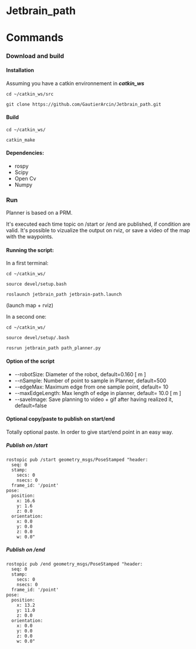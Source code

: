 # Jetbrain_path


# Commands

### Download and build

#### Installation

Assuming you have a catkin environnement in ***catkin_ws***

`cd ~/catkin_ws/src`

`git clone https://github.com/GautierArcin/Jetbrain_path.git`

#### Build

`cd ~/catkin_ws/`

`catkin_make`

#### Dependencies: 
* rospy
* Scipy
* Open Cv
* Numpy

### Run

Planner is based on a PRM.

It's executed each time topic on /start or /end are published, if condition are valid.
It's possible to vizualize the output on rviz, or save a video of the map with the waypoints.

#### Running the script:

In a first terminal: 


`cd ~/catkin_ws/`

`source devel/setup.bash`

`roslaunch jetbrain_path jetbrain-path.launch`

(launch map + rviz)

In a second one: 

`cd ~/catkin_ws/`

`source devel/setup/.bash`

`rosrun jetbrain_path path_planner.py`


#### Option of the script

* --robotSize: Diameter of the robot, default=0.160 \[ m \]
* --nSample: Number of point to sample in Planner, default=500
* --edgeMax: Maximum edge from one sample point, default= 10
* --maxEdgeLength: Max length of edge in planner, default= 10.0 \[ m \]
* --saveImage: Save planning to video + gif after having realized it, default=false

#### Optional copy/paste to publish on start/end 

Totally optional paste. In order to give start/end point in an easy way.
 
##### Publish on /start

```
rostopic pub /start geometry_msgs/PoseStamped "header:
  seq: 0
  stamp:
    secs: 0
    nsecs: 0
  frame_id: '/point'
pose:
  position:
    x: 16.6
    y: 1.6
    z: 0.0
  orientation:
    x: 0.0
    y: 0.0
    z: 0.0
    w: 0.0" 
 ```

 
##### Publish on /end

```
rostopic pub /end geometry_msgs/PoseStamped "header:
  seq: 0
  stamp:
    secs: 0
    nsecs: 0
  frame_id: '/point'
pose:
  position:
    x: 13.2
    y: 11.0
    z: 0.0
  orientation:
    x: 0.0
    y: 0.0
    z: 0.0
    w: 0.0" 
```

